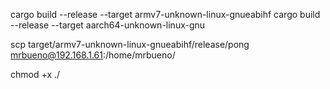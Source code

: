 cargo build --release --target armv7-unknown-linux-gnueabihf
cargo build --release --target aarch64-unknown-linux-gnu

scp target/armv7-unknown-linux-gnueabihf/release/pong mrbueno@192.168.1.61:/home/mrbueno/

chmod +x <binary-name>
./<binary-name>
